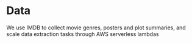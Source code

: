 # Data

We use IMDB to collect movie genres, posters and plot summaries, and scale data extraction tasks through AWS serverless lambdas
